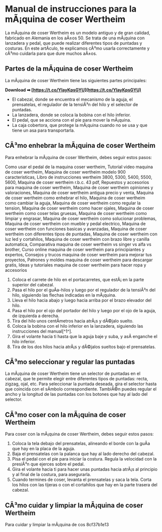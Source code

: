 
 
# Manual de instrucciones para la mÃ¡quina de coser Wertheim
 
La mÃ¡quina de coser Wertheim es un modelo antiguo y de gran calidad, fabricado en Alemania en los aÃ±os 50. Se trata de una mÃ¡quina con lanzadera y pedal, que puede realizar diferentes tipos de puntadas y costuras. En este artÃ­culo, te explicamos cÃ³mo usarla correctamente y cÃ³mo cuidarla para que dure muchos aÃ±os.
 
## Partes de la mÃ¡quina de coser Wertheim
 
La mÃ¡quina de coser Wertheim tiene las siguientes partes principales:
 
**Download ➡ [https://t.co/YlayKpsGYU](https://t.co/YlayKpsGYU)**


 
- El cabezal, donde se encuentra el mecanismo de la aguja, el prensatelas, el regulador de la tensiÃ³n del hilo y el selector de puntadas.
- La lanzadera, donde se coloca la bobina con el hilo inferior.
- El pedal, que se acciona con el pie para mover la mÃ¡quina.
- La caja cobertora, que protege la mÃ¡quina cuando no se usa y que tiene un asa para transportarla.

## CÃ³mo enhebrar la mÃ¡quina de coser Wertheim
 
Para enhebrar la mÃ¡quina de coser Wertheim, debes seguir estos pasos:
 
Como usar el pedal de la maquina coser wertheim,  Tutorial video maquina de coser wertheim,  Maquina de coser wertheim modelo 900 caracteristicas,  Libro de instrucciones wertheim 3800, 5300, 5400, 5500, 5600,  Maquina de coser wertheim r.b.c. 43 pdf,  Repuestos y accesorios para maquina de coser wertheim,  Maquina de coser wertheim opiniones y valoraciones,  Maquina de coser wertheim antigua precio y venta,  Maquina de coser wertheim como enhebrar el hilo,  Maquina de coser wertheim como cambiar la aguja,  Maquina de coser wertheim como regular la tension,  Maquina de coser wertheim como hacer ojales,  Maquina de coser wertheim como coser telas gruesas,  Maquina de coser wertheim como limpiar y engrasar,  Maquina de coser wertheim como solucionar problemas,  Maquina de coser wertheim con mueble y pedal electrico,  Maquina de coser wertheim con funciones basicas y avanzadas,  Maquina de coser wertheim con diferentes tipos de puntadas,  Maquina de coser wertheim con luz led y cortahilos,  Maquina de coser wertheim con brazo libre y canilla automatica,  Comparativa maquina de coser wertheim vs singer vs alfa vs brother,  Curso online maquina de coser wertheim para principiantes y expertos,  Consejos y trucos maquina de coser wertheim para mejorar tus proyectos,  Patrones y moldes maquina de coser wertheim para descargar gratis,  Ideas y tutoriales maquina de coser wertheim para hacer ropa y accesorios

1. Coloca el carrete de hilo en el portacarretes, que estÃ¡ en la parte superior del cabezal.
2. Pasa el hilo por el guÃ­a-hilos y luego por el regulador de la tensiÃ³n del hilo, siguiendo las flechas indicadas en la mÃ¡quina.
3. Lleva el hilo hacia abajo y luego hacia arriba por el brazo elevador del hilo.
4. Pasa el hilo por el ojo del portador del hilo y luego por el ojo de la aguja, de izquierda a derecha.
5. Tira del hilo unos centÃ­metros hacia atrÃ¡s y dÃ©jalo suelto.
6. Coloca la bobina con el hilo inferior en la lanzadera, siguiendo las instrucciones del manual[^1^].
7. Gira el volante hacia ti hasta que la aguja baje y suba, y asÃ­ enganche el hilo inferior.
8. Tira de los dos hilos hacia atrÃ¡s y dÃ©jalos sueltos bajo el prensatelas.

## CÃ³mo seleccionar y regular las puntadas
 
La mÃ¡quina de coser Wertheim tiene un selector de puntadas en el cabezal, que te permite elegir entre diferentes tipos de puntadas: recta, zigzag, ojal, etc. Para seleccionar la puntada deseada, gira el selector hasta que coincida con el sÃ­mbolo correspondiente. TambiÃ©n puedes regular el ancho y la longitud de las puntadas con los botones que hay al lado del selector.
 
## CÃ³mo coser con la mÃ¡quina de coser Wertheim
 
Para coser con la mÃ¡quina de coser Wertheim, debes seguir estos pasos:

1. Coloca la tela debajo del prensatelas, alineando el borde con la guÃ­a que hay en la placa de la aguja.
2. Baja el prensatelas con la palanca que hay al lado derecho del cabezal.
3. Pisa el pedal con el pie para iniciar la costura. Regula la velocidad con la presiÃ³n que ejerces sobre el pedal.
4. Gira el volante hacia ti para hacer unas puntadas hacia atrÃ¡s al principio y al final de la costura, para asegurarla.
5. Cuando termines de coser, levanta el prensatelas y saca la tela. Corta los hilos con las tijeras o con el cortahilos que hay en la parte trasera del cabezal.

## CÃ³mo cuidar y limpiar la mÃ¡quina de coser Wertheim
 
Para cuidar y limpiar la mÃ¡quina de cos
 8cf37b1e13
 
